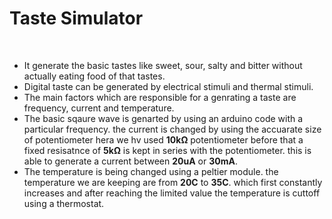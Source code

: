 # Taste Simulator
<br>

* It generate the basic tastes like sweet, sour, salty and bitter without actually eating food of that tastes.
* Digital taste can be generated by electrical stimuli and thermal stimuli.
* The main factors which are responsible for a genrating a taste are frequency, current and temperature.
* The basic sqaure wave is genarted by using an arduino code with a particular frequency. the current is changed by using the accuarate size of potentiometer hera we hv used **10kΩ** potentiometer before that a fixed resisatnce of **5kΩ** is kept in series with the potentiometer. this is able to generate a current between **20uA** or **30mA**.
* The temperature is being changed using a peltier module. the temperature we are keeping are from **20C** to **35C**. which first constantly increases and after reaching the limited value the temperature is cuttoff using a thermostat.

